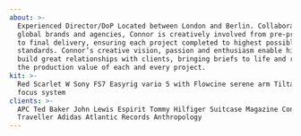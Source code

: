 ```yaml
---
about: >-
  Experienced Director/DoP Located between London and Berlin. Collaborating with
  global brands and agencies, Connor is creatively involved from pre-production
  to final delivery, ensuring each project completed to highest possible
  standards. Connor’s creative vision, passion and enthusiasm enable him to
  build great relationships with clients, bringing briefs to life and raising
  the production value of each and every project.
kit: >-
  Red Scarlet W Sony FS7 Easyrig vario 5 with Flowcine serene arm Tilta Nucleus
  focus system
clients: >-
  APC Ted Baker John Lewis Espirit Tommy Hilfiger Suitcase Magazine Conde Nast
  Traveller Adidas Atlantic Records Anthropology
---
```


